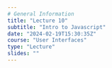 ```yaml
---
# General Information
title: "Lecture 10"
subtitle: "Intro to Javascript"
date: "2024-02-19T15:30:35Z"
course: "User Interfaces"
type: "Lecture"
slides: ""
---
```

